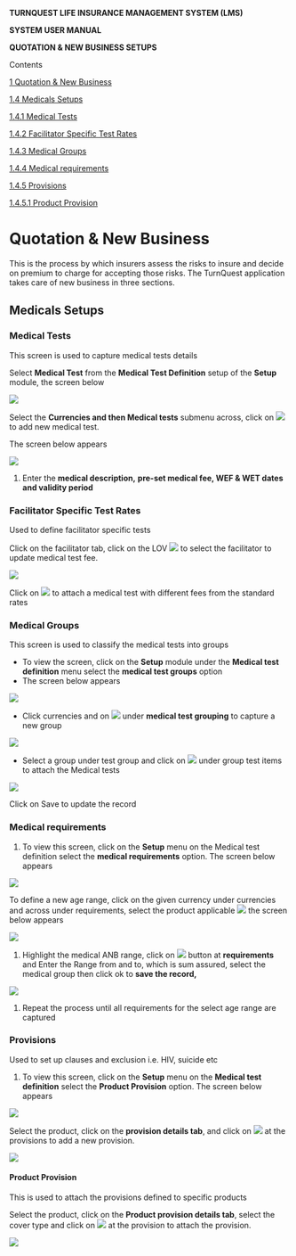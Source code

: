 **TURNQUEST LIFE INSURANCE MANAGEMENT SYSTEM (LMS)**

**SYSTEM USER MANUAL**

**QUOTATION & NEW BUSINESS SETUPS**

Contents

[1 Quotation & New Business](#quotation--new-business)

[1.4 Medicals Setups](#_Toc132639467)

[1.4.1 Medical Tests](#medical-tests)

[1.4.2 Facilitator Specific Test Rates](#facilitator-specific-test-rates)

[1.4.3 Medical Groups](#medical-groups)

[1.4.4 Medical requirements](#medical-requirements)

[1.4.5 Provisions](#provisions)

[1.4.5.1 Product Provision](#product-provision)

# Quotation & New Business

This is the process by which insurers assess the risks to insure and decide on premium to charge for accepting those risks. The TurnQuest application takes care of new business in three sections.

## Medicals Setups

### Medical Tests

This screen is used to capture medical tests details

Select **Medical Test** from the **Medical Test Definition** setup of the **Setup** module, the screen below

![](media/a46e6ef122d05e2bdef1aec8f9f218ef.png)

Select the **Currencies and then Medical tests** submenu across, click on ![](media/105a1c0fd3d9fddb68b4b2e5742499d3.png) to add new medical test.

The screen below appears

![](media/8edba52c621dc8a9d507911a101601e0.png)

1.  Enter the **medical description,** **pre-set medical fee, WEF & WET dates and validity period**

### Facilitator Specific Test Rates

Used to define facilitator specific tests

Click on the facilitator tab, click on the LOV ![](media/baf10d43ac2edfd398d3cc060e19d1af.png) to select the facilitator to update medical test fee.

![](media/4e6ed549c0b85bfd4e410a121de6f6e9.png)

Click on ![](media/03c33252746a51ab86c14f3085d26054.png) to attach a medical test with different fees from the standard rates

### Medical Groups

This screen is used to classify the medical tests into groups

-   To view the screen, click on the **Setup** module under the **Medical test definition** menu select the **medical test groups** option
-   The screen below appears

![](media/a74a1f198c00f0e9e5b621b9ee027036.png)

-   Click currencies and on ![](media/3e028c30ecc196a8a6d7dba46b08daac.png) under **medical test grouping** to capture a new group

![](media/f2f67d6320ddd00a3d99de7a40fa3c09.png)

-   Select a group under test group and click on ![](media/3e028c30ecc196a8a6d7dba46b08daac.png) under group test items to attach the Medical tests

![](media/07759780c535f22395cb9bf0a1a36b84.png)

Click on Save to update the record

### Medical requirements

1.  To view this screen, click on the **Setup** menu on the Medical test definition select the **medical requirements** option. The screen below appears

![](media/a7bb70a242afad89db03010f94d26c62.png)

To define a new age range, click on the given currency under currencies and across under requirements, select the product applicable ![](media/32f99139a5475d75cf73b5c5b9c2d8aa.png) the screen below appears

![](media/76ba99379a6642f6338567858c778a81.png)

1.  Highlight the medical ANB range, click on ![](media/32f99139a5475d75cf73b5c5b9c2d8aa.png) button at **requirements** and Enter the Range from and to, which is sum assured, select the medical group then click ok to **save the record,**

![](media/6d1f8bb803dc7ba69fb8df9952010445.png)

1.  Repeat the process until all requirements for the select age range are captured

### Provisions

Used to set up clauses and exclusion i.e. HIV, suicide etc

1.  To view this screen, click on the **Setup** menu on the **Medical test definition** select the **Product Provision** option. The screen below appears

![](media/a3f8809c4df77fe2e76d35127c85ef8e.png)

Select the product, click on the **provision details tab**, and click on ![](media/9027c14895a6954de9b534bf5387b932.png) at the provisions to add a new provision.

![](media/2fa195686bdbbfca1b16c96f4b652664.png)

#### Product Provision

This is used to attach the provisions defined to specific products

Select the product, click on the **Product provision details tab**, select the cover type and click on ![](media/9027c14895a6954de9b534bf5387b932.png) at the provision to attach the provision.

![](media/f1de1ee93b27379f51196ab28fe32396.png)


